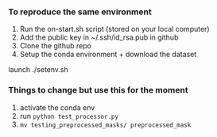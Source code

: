 ### To reproduce the same environment

1. Run the on-start.sh script (stored on your local computer)
2. Add the public key in ~/.ssh/id_rsa.pub in github
3. Clone the github repo
4. Setup the conda environment + download the dataset

launch ./setenv.sh



### Things to change but use this for the moment

1. activate the conda env 
2. run `python test_processor.py`
3. `mv testing_preprocessed_masks/ preprocessed_mask`